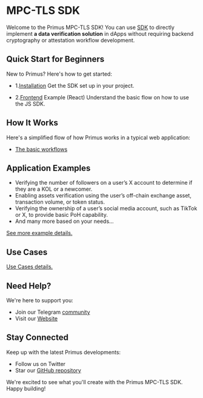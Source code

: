# MPC-TLS SDK

Welcome to the Primus MPC-TLS SDK! You can use [SDK](https://github.com/primus-labs/mpctls-js-sdk?tab=readme-ov-file) to directly implement **a data verification solution** in dApps without requiring backend cryptography or attestation workflow development.

## Quick Start for Beginners
New to Primus? Here's how to get started:

- 1.[Installation](../install/install_en.md) Get the SDK set up in your project.

- 2.[Frontend](../quickstart.quickstart_en.md) Example (React) Understand the basic flow on how to use the JS SDK.

## How It Works
Here's a simplified flow of how Primus works in a typical web application:

- [The basic workflows](./work-flow/work-flow_en.md)


## Application Examples

- Verifying the number of followers on a user’s X account to determine if they are a KOL or a newcomer.
- Enabling assets verification using the user’s off-chain exchange asset, transaction volume, or token status.
- Verifying the ownership of a user’s social media account, such as TikTok or X, to provide basic PoH capability.
- And many more based on your needs...

[See more example details.](../example/example_en.md)

## Use Cases

[Use Cases details.](../usecase/usecase_en.md)

## Need Help?
We're here to support you:

- Join our Telegram [community](https://discord.gg/AYGSqCkZTz)
- Visit our [Website](https://primuslabs.xyz/)

## Stay Connected
Keep up with the latest Primus developments:

- Follow us on Twitter
- Star our [GitHub repository](https://github.com/primus-labs/mpctls-js-sdk?tab=readme-ov-file)

We're excited to see what you'll create with the Primus MPC-TLS SDK. Happy building!

